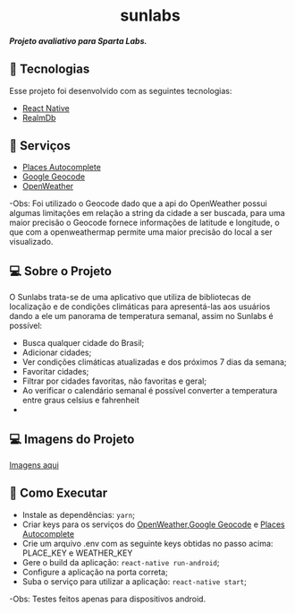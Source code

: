 <h1 align="center">
  sunlabs
</h1>

<h5 >
  Projeto avaliativo para Sparta Labs.
</h5>

## :rocket: Tecnologias
Esse projeto foi desenvolvido com as seguintes tecnologias:

- [React Native](https://facebook.github.io/react-native/)
- [RealmDb](https://docs.mongodb.com/realm/)

## :rocket: Serviços
- [Places Autocomplete](https://developers.google.com/maps/documentation/javascript/places-autocomplete)
- [Google Geocode](https://developers.google.com/maps/documentation/geocoding/overview)
- [OpenWeather](https://openweathermap.org/)

-Obs: Foi utilizado o Geocode dado que a api do OpenWeather possui algumas limitações em relação a string da cidade a ser buscada, para uma maior precisão o Geocode fornece informações de latitude e longitude, o que com a openweathermap permite uma maior precisão do local a ser visualizado.

## 💻 Sobre o Projeto

<p>O Sunlabs trata-se de uma aplicativo que utiliza de bibliotecas de localização e de condições climáticas para apresentá-las aos usuários dando a ele um panorama de temperatura semanal, assim no Sunlabs é possível:
  <ul>
    <li>Busca qualquer cidade do Brasil;</li>
    <li>Adicionar cidades;</li>
    <li>Ver condições climáticas atualizadas e dos próximos 7 dias da semana;</li>
    <li>Favoritar cidades;</li>
    <li>Filtrar por cidades favoritas, não favoritas e geral;</li>
    <li>Ao verificar o calendário semanal é possível converter a temperatura entre graus celsius e fahrenheit<li>
  </ul>
<p>
 
## 💻 Imagens do Projeto
[Imagens aqui](https://drive.google.com/drive/folders/1K90EPzfZL34yHZ0BujmsmPsPMRGN92Es?usp=sharing)

## 🤔 Como Executar


- Instale as dependências: `yarn`;
- Criar keys para os serviços do [OpenWeather](https://openweathermap.org/),[Google Geocode](https://developers.google.com/maps/documentation/geocoding/overview) e [Places Autocomplete](https://developers.google.com/maps/documentation/javascript/places-autocomplete)
- Crie um arquivo .env com as seguinte keys obtidas no passo acima: PLACE_KEY e WEATHER_KEY
- Gere o build da aplicação: `react-native run-android`;
- Configure a aplicação na porta correta;
- Suba o serviço para utilizar a aplicação: `react-native start`;

-Obs: Testes feitos apenas para dispositivos android.
